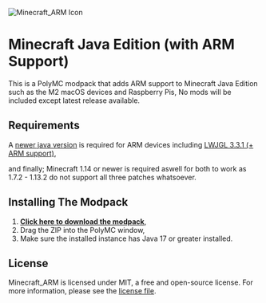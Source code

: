 ![Minecraft_ARM Icon](https://i.imgur.com/BkiofZK.png)
# Minecraft Java Edition (with ARM Support)

This is a PolyMC modpack that adds ARM support to Minecraft Java Edition such as the M2 macOS devices and Raspberry Pis, No mods will be included except latest release available.

## Requirements
A [newer java version](https://bell-sw.com/pages/downloads/#/java-18-current) is required for ARM devices including [LWJGL 3.3.1 (+ ARM support)](https://github.com/Kichura/Minecraft_ARM/raw/stable/patches/org.lwjgl3.json),

and finally; Minecraft 1.14 or newer is required aswell for both to work as 1.7.2 - 1.13.2 do not support all three patches whatsoever.

## Installing The Modpack

1. [**Click here to download the modpack**](https://github.com/Kichura/Minecraft_ARM/archive/refs/heads/stable.zip),
2. Drag the ZIP into the PolyMC window,
3. Make sure the installed instance has Java 17 or greater installed.

## License

Minecraft_ARM is licensed under MIT, a free and open-source license. For more information, please see the [license file](https://github.com/Kichura/Minecraft_ARM/blob/stable/LICENSE).
